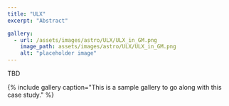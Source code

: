 ```yaml
---
title: "ULX"
excerpt: "Abstract"

gallery:
  - url: /assets/images/astro/ULX/ULX_in_GM.png
    image_path: assets/images/astro/ULX/ULX_in_GM.png
    alt: "placeholder image"
---
```


TBD

{% include gallery caption="This is a sample gallery to go along with this case study." %}

